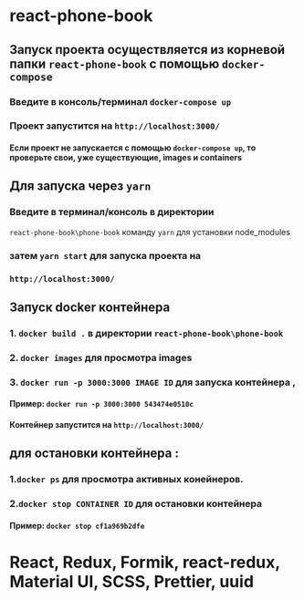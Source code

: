 # react-phone-book

## Запуск проекта осуществляется из корневой папки `react-phone-book` c помощью `docker-compose`

### Введите в консоль/терминал `docker-compose up`

### Проект запустится на `http://localhost:3000/`

#### Если проект не запускается с помощью `docker-compose up`, то проверьте свои, уже существующие, images и containers 

## Для запуска через `yarn`

### Введите в терминал/консоль в директории 
`react-phone-book\phone-book` команду `yarn` для установки node_modules

### затем `yarn start` для запуска проекта на
### `http://localhost:3000/`

## Запуск docker контейнера

### 1. `docker build .` в директории `react-phone-book\phone-book`
### 2. `docker images` для просмотра images
### 3. `docker run -p 3000:3000 IMAGE ID` для запуска контейнера ,
#### Пример: `docker run -p 3000:3000 543474e0510c`

#### Контейнер запустится на `http://localhost:3000/`

## для остановки контейнера : 
### 1.`docker ps` для просмотра активных конейнеров.
### 2.`docker stop CONTAINER ID` для остановки контейнера
#### Пример: `docker stop cf1a969b2dfe`

# React, Redux, Formik, react-redux, Material UI, SCSS, Prettier, uuid
